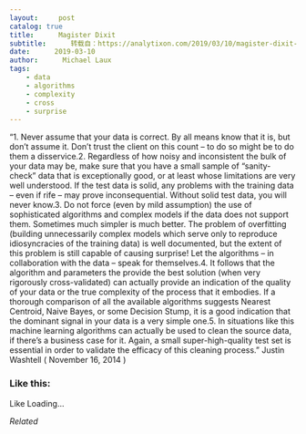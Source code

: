 ```yaml
---
layout:     post
catalog: true
title:      Magister Dixit
subtitle:      转载自：https://analytixon.com/2019/03/10/magister-dixit-1531/
date:      2019-03-10
author:      Michael Laux
tags:
    - data
    - algorithms
    - complexity
    - cross
    - surprise
---
```


“1. Never assume that your data is correct. By all means know that it is, but don’t assume it. Don’t trust the client on this count – to do so might be to do them a disservice.2. Regardless of how noisy and inconsistent the bulk of your data may be, make sure that you have a small sample of “sanity-check” data that is exceptionally good, or at least whose limitations are very well understood. If the test data is solid, any problems with the training data – even if rife – may prove inconsequential. Without solid test data, you will never know.3. Do not force (even by mild assumption) the use of sophisticated algorithms and complex models if the data does not support them. Sometimes much simpler is much better. The problem of overfitting (building unnecessarily complex models which serve only to reproduce idiosyncracies of the training data) is well documented, but the extent of this problem is still capable of causing surprise! Let the algorithms – in collaboration with the data – speak for themselves.4. It follows that the algorithm and parameters the provide the best solution (when very rigorously cross-validated) can actually provide an indication of the quality of your data or the true complexity of the process that it embodies. If a thorough comparison of all the available algorithms suggests Nearest Centroid, Naive Bayes, or some Decision Stump, it is a good indication that the dominant signal in your data is a very simple one.5. In situations like this machine learning algorithms can actually be used to clean the source data, if there’s a business case for it. Again, a small super-high-quality test set is essential in order to validate the efficacy of this cleaning process.” Justin Washtell ( November 16, 2014 )





### Like this:

Like Loading...


*Related*

